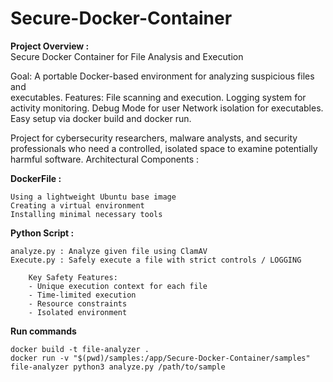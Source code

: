 # Secure-Docker-Container
**Project Overview :**  
Secure Docker Container for File Analysis and Execution 


  Goal: A portable Docker-based environment for analyzing suspicious files and     
  executables.
  Features:
  File scanning and execution.
  Logging system for activity monitoring.
  Debug Mode for user 
  Network isolation for executables.
  Easy setup via docker build and docker run.


Project for cybersecurity researchers, malware analysts, and security professionals who need a controlled, isolated space to examine potentially harmful software.
Architectural Components :


**DockerFile :**
```
Using a lightweight Ubuntu base image
Creating a virtual environment
Installing minimal necessary tools
```

**Python Script :**

  ```
  analyze.py : Analyze given file using ClamAV
  Execute.py : Safely execute a file with strict controls / LOGGING
  ```
        
        Key Safety Features:
        - Unique execution context for each file
        - Time-limited execution
        - Resource constraints
        - Isolated environment



**Run commands**

`docker build -t file-analyzer .`  
`docker run -v "$(pwd)/samples:/app/Secure-Docker-Container/samples" file-analyzer python3 analyze.py /path/to/sample`